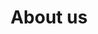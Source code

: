 ---
title: About us
description: About us page
bannerh1: About us
layout: about

heading1: Serving our clients to discover the best solutions for their needs
about1: "We at Custom SoftwarePlus have over 20 years of experience in software development under our belts. We've seen how mass market softwares like Excel create more problems than solutions for businesses. So we thought: Why not offer to solve the problem before it happens with customized software, specifically created to suit the company? We're not interested in blindly offering a product; we're here to listen and work with you to help you make an informed decision based on your budget and needs.<br><br>
We wholeheartedly believe in the power that custom software development has to make people's lives easier and more efficient. Ready to get a weight off your shoulders and find a transformative solution?"

heading2: Priority Customer Service And Support
box1: QUICK RESPONSE TIME
box1_desc: There's nothing worse than asking for help and receiving a delayed response, or no answer at all! We prioritize a fast response time so we can address your needs in the moment. If you need a quote or assistance with a claim, we're always available and ready to help.

box2: THE BEST RESULTS
box2_desc: Listen, then talk. That's our motto. We want to hear your story and points of pain before offering a solution. We diligently strive to find services that best serve your needs, within your budget! We seek to offer peace of mind above all so you can focus on what matters most in your business. 

box3: SPECIALIZED KNOWLEDGE
box3_desc: Don't settle for a generic product that will only prove to be a thorn in your side later on. We specialize in custom solutions and are here to help you choose the right one for you. We value honesty and quality work that our customers can count on. 
---